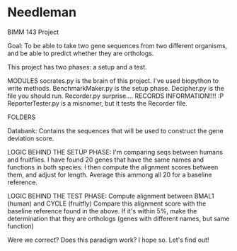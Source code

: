 # Needleman
BIMM 143 Project

Goal: To be able to take two gene sequences from two different organisms, and be able to predict whether they are orthologs.

This project has two phases: a setup and a test.

MODULES
socrates.py is the brain of this project. I've used biopython to write methods.
BenchmarkMaker.py is the setup phase.
Decipher.py is the file you should run.
Recorder.py surprise.... RECORDS INFORMATION!!!! :P
ReporterTester.py is a misnomer, but it tests the Recorder file.

FOLDERS

Databank: Contains the sequences that will be used to construct the gene deviation score.


LOGIC BEHIND THE SETUP PHASE:
I'm comparing seqs between humans and fruitflies. 
I have found 20 genes that have the same names and functions in both species.
I then compute the alignment scores between them, and adjust for length.
Average this ammong all 20 for a baseline reference. 

LOGIC BEHIND THE TEST PHASE:
Compute alignment between BMAL1 (human) and CYCLE (fruitfly)
Compare this alignment score with the baseline reference found in the above.
If it's within 5%, make the determination that they are orthologs (genes with different names, but same function)

Were we correct? Does this paradigm work? I hope so. Let's find out!
